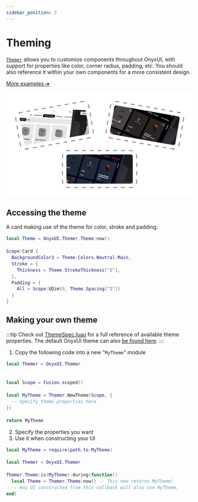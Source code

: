 ```yaml
---
sidebar_position: 3
---
```


# Theming

[`Themer`](/api/Themer) allows you to customize components throughout OnyxUI, with support for properties like color, corner radius, padding, etc. You should also reference it within your own components for a more consistent design.

[More examples ➜](/docs/examples)

![Theming](/theming.png)

## Accessing the theme

A card making use of the theme for color, stroke and padding:

```lua
local Theme = OnyxUI.Themer.Theme:now()

Scope:Card {
  BackgroundColor3 = Theme.Colors.Neutral.Main,
  Stroke = {
    Thickness = Theme.StrokeThickness["2"],
  },
  Padding = {
    All = Scope:UDim(0, Theme.Spacing["2"])
  }
}
```

## Making your own theme

:::tip
Check out [ThemeSpec.luau](https://github.com/ImAvafe/OnyxUI/blob/main/src/Themer/ThemeSpec.luau) for a full reference of available theme properties. The default OnyxUI theme can also [be found here](https://github.com/ImAvafe/OnyxUI/blob/main/src/Themer/ThemeSpec.luau).
:::

1. Copy the following code into a new "`MyTheme`" module
```lua
local Themer = OnyxUI.Themer


local Scope = Fusion.scoped()

local MyTheme = Themer.NewTheme(Scope, {
  -- Specify theme properties here
})

return MyTheme
```
2. Specify the properties you want
3. Use it when constructing your UI
```lua
local MyTheme = require(path.to.MyTheme)

local Themer = OnyxUI.Themer

Themer.Theme:is(MyTheme):during(function()
  local Theme = Themer.Theme:now() -- This now returns MyTheme!
  -- Any UI constructed from this callback will also use MyTheme.
end)
```